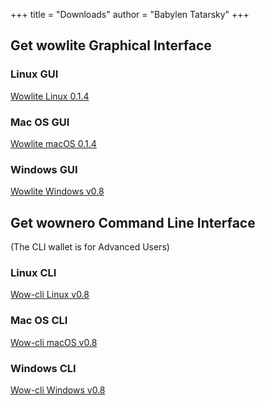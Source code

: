 +++
title = "Downloads"
author = "Babylen Tatarsky"
+++



## Get wowlite Graphical Interface
### Linux GUI

[Wowlite Linux 0.1.4](https://github.com/wownero/wow-lite-wallet/releases/download/0.1.4/wowlite_Linux_0.1.4.AppImage)

### Mac OS GUI

[Wowlite macOS 0.1.4](https://github.com/wownero/wow-lite-wallet/releases/download/0.1.4/wowlite_macOS_0.1.4.dmg)

### Windows GUI

[Wowlite Windows v0.8](https://github.com/wownero/wow-lite-wallet/releases/download/0.1.4/wowlite_win64_0.1.4.zip)

## Get wownero Command Line Interface
(The CLI wallet is for Advanced Users)

### Linux CLI

[Wow-cli Linux v0.8](https://github.com/wownero/wownero/releases/download/v0.8.0.0/wownero_Linux_v0.8.tar.xz)

### Mac OS CLI

[Wow-cli macOS v0.8](https://github.com/wownero/wownero/releases/download/v0.8.0.0/wownero_macOS_v0.8.dmg)

### Windows CLI

[Wow-cli Windows v0.8](https://github.com/wownero/wownero/releases/download/v0.8.0.0/wownero_win64_v0.8.zip)




